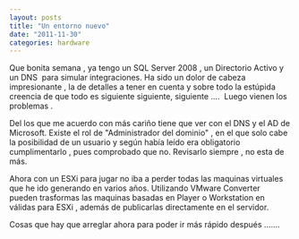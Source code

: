 ```yaml
---
layout: posts
title: "Un entorno nuevo"
date: "2011-11-30"
categories: hardware
---
```


Que bonita semana , ya tengo un SQL Server 2008 , un Directorio Activo y un DNS  para simular integraciones. Ha sido un dolor de cabeza impresionante , la de detalles a tener en cuenta y sobre todo la estúpida creencia de que todo es siguiente siguiente, siguiente ....  Luego vienen los problemas .

Del los que me acuerdo con más cariño tiene que ver con el DNS y el AD de Microsoft. Existe el rol de "Administrador del dominio" , en el que solo cabe la posibilidad de un usuario y según había leído era obligatorio cumplimentarlo , pues comprobado que no. Revisarlo siempre , no esta de más.

Ahora con un ESXi para jugar no iba a perder todas las maquinas virtuales que he ido generando en varios años. Utilizando VMware Converter  pueden trasformas las maquinas basadas en Player o Workstation en válidas para ESXi , además de publicarlas directamente en el servidor.

Cosas que hay que arreglar ahora para poder ir más rápido después .......
